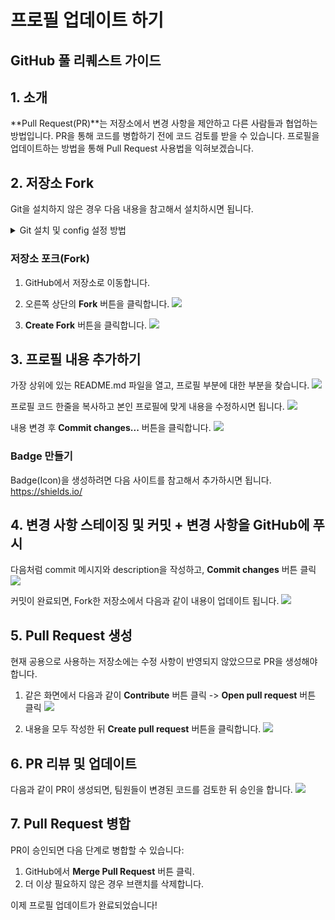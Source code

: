 # 프로필 업데이트 하기 

## GitHub 풀 리퀘스트 가이드

## 1. 소개
**Pull Request(PR)**는 저장소에서 변경 사항을 제안하고 다른 사람들과 협업하는 방법입니다. PR을 통해 코드를 병합하기 전에 코드 검토를 받을 수 있습니다.
프로필을 업데이트하는 방법을 통해 Pull Request 사용법을 익혀보겠습니다.

## 2. 저장소 Fork
Git을 설치하지 않은 경우 다음 내용을 참고해서 설치하시면 됩니다.
<details>
<summary>Git 설치 및 config 설정 방법</summary>

### Git 설치
```sh
# Git 설치 (Linux)
sudo apt install git

# Git 설치 (MacOS)
brew install git

# Git 설치 (Windows)
# https://git-scm.com/ 에서 다운로드 후 설치
```

### Git 설정
```sh
git config --global user.name "Your Name"
git config --global user.email "your.email@example.com"
```
</details>

### 저장소 포크(Fork)
1. GitHub에서 저장소로 이동합니다.

2. 오른쪽 상단의 **Fork** 버튼을 클릭합니다.
![](../assets/imgs/git-tutorial/git-tutorial-step1.png)

3. **Create Fork** 버튼을 클릭합니다.
![](../assets/imgs/git-tutorial/git-tutorial-step2.png)

## 3. 프로필 내용 추가하기
가장 상위에 있는 README.md 파일을 열고, 프로필 부분에 대한 부분을 찾습니다.
![](../assets/imgs/git-tutorial/git-tutorial-step3.png)

프로필 코드 한줄을 복사하고 본인 프로필에 맞게 내용을 수정하시면 됩니다.
![](../assets/imgs/git-tutorial/git-tutorial-step4.png)

내용 변경 후 **Commit changes...** 버튼을 클릭합니다.
![](../assets/imgs/git-tutorial/git-tutorial-step5.png)

### Badge 만들기
Badge(Icon)을 생성하려면 다음 사이트를 참고해서 추가하시면 됩니다.
https://shields.io/ 

## 4. 변경 사항 스테이징 및 커밋 + 변경 사항을 GitHub에 푸시
다음처럼 commit 메시지와 description을 작성하고, **Commit changes** 버튼 클릭
![](../assets/imgs/git-tutorial/git-tutorial-step6.png)

커밋이 완료되면, Fork한 저장소에서 다음과 같이 내용이 업데이트 됩니다.
![](../assets/imgs/git-tutorial/git-tutorial-step7.png)

## 5. Pull Request 생성
현재 공용으로 사용하는 저장소에는 수정 사항이 반영되지 않았으므로 PR을 생성해야 합니다.
1. 같은 화면에서 다음과 같이 **Contribute** 버튼 클릭 -> **Open pull request** 버튼 클릭
![](../assets/imgs/git-tutorial/git-tutorial-step8.png)

2. 내용을 모두 작성한 뒤 **Create pull request** 버튼을 클릭합니다.
![](../assets/imgs/git-tutorial/git-tutorial-step9.png)

## 6. PR 리뷰 및 업데이트
다음과 같이 PR이 생성되면, 팀원들이 변경된 코드를 검토한 뒤 승인을 합니다.
![](../assets/imgs/git-tutorial/git-tutorial-step10.png)

## 7. Pull Request 병합
PR이 승인되면 다음 단계로 병합할 수 있습니다:
1. GitHub에서 **Merge Pull Request** 버튼 클릭.
2. 더 이상 필요하지 않은 경우 브랜치를 삭제합니다.

이제 프로필 업데이트가 완료되었습니다!
